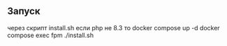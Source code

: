 ## Запуск
через скрипт install.sh если php не 8.3 то docker compose up -d
docker compose exec fpm ./install.sh
